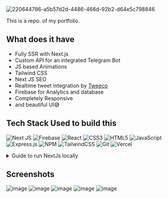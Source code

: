 ![220644786-a5b57d2d-4486-466d-92b2-d64e5c798846](https://user-images.githubusercontent.com/96358784/220647388-9ebebe53-32ca-4520-86ba-7311e1d73a7f.jpg)

This is a repo. of my portfolio.

## What does it have
 - Fully SSR with Next.js
 - Custom API for an integrated Telegram Bot 
 - JS based Animations
 - Tailwind CSS
 - Next JS SEO
 - Realtime tweet integration by [Tweeco](https://tweeco.pushkaryadav.in/)
 - Firebase for Analytics and database
 - Completely Responsive
 - and beautiful UI😅

## Tech Stack Used to build this

![Next JS ](https://img.shields.io/badge/Next-black?logo=next.js&logoColor=white&style=for-the-badge)
![Firebase](https://img.shields.io/badge/Firebase-000.svg?logo=firebase&logoColor=white&style=for-the-badge)
![React](https://img.shields.io/badge/react-%2320232a.svg?logo=react&logoColor=%2361DAFB&style=for-the-badge)
![CSS3](https://img.shields.io/badge/css3-%231572B6.svg?logo=css3&logoColor=white&style=for-the-badge)
![HTML5](https://img.shields.io/badge/html5-%23E34F26.svg?logo=html5&logoColor=white&style=for-the-badge)
![JavaScript](https://img.shields.io/badge/javascript-%23323330.svg?logo=javascript&logoColor=%23F7DF1E&style=for-the-badge)
![Express.js](https://img.shields.io/badge/express.js-%23404d59.svg?logo=express&logoColor=%2361DAFB&style=for-the-badge)
![NPM ](https://img.shields.io/badge/NPM-%23000000.svg?logo=npm&logoColor=white&style=for-the-badge)
![TailwindCSS](https://img.shields.io/badge/tailwindcss-%2338B2AC.svg?logo=tailwind-css&logoColor=white&style=for-the-badge)
![Git](https://img.shields.io/badge/git-%23F05033.svg?logo=git&logoColor=white&style=for-the-badge)
![Vercel](https://img.shields.io/badge/-Vercel-000?style=for-the-badge&logo=vercel)

<details> <summary>Guide to run NextJs locally</summary>

This is a [Next.js](https://nextjs.org/) project bootstrapped with [`create-next-app`](https://github.com/vercel/next.js/tree/canary/packages/create-next-app).

## Getting Started

You Will need these enviornmental variables in `.env.local` file inside root folder of reposotiory
```bash
NEXT_PUBLIC_apiKey=FIREBASE_KEY
NEXT_PUBLIC_authDomain=FIREBASE_KEY
NEXT_PUBLIC_projectId=FIREBASE_KEY
NEXT_PUBLIC_storageBucket=FIREBASE_KEY
NEXT_PUBLIC_messagingSenderId=FIREBASE_KEY
NEXT_PUBLIC_appId=FIREBASE_KEY
NEXT_PUBLIC_measurementId=FIREBASE_KEY
NEXT_PUBLIC_BOT_TOKEN=TELEGRAM_BOT_ID
NEXT_PUBLIC_ID=TELEGRAM_USER_CHAT_ID
```

First, run the development server:

```bash
npm run dev
# or
yarn dev
```

Open [http://localhost:3000](http://localhost:3000) with your browser to see the result.

You can start editing the page by modifying `pages/index.js`. The page auto-updates as you edit the file.

[API routes](https://nextjs.org/docs/api-routes/introduction) can be accessed on [http://localhost:3000/api/hello](http://localhost:3000/api/hello). This endpoint can be edited in `pages/api/hello.js`.

The `pages/api` directory is mapped to `/api/*`. Files in this directory are treated as [API routes](https://nextjs.org/docs/api-routes/introduction) instead of React pages.

## Learn More

To learn more about Next.js, take a look at the following resources:

- [Next.js Documentation](https://nextjs.org/docs) - learn about Next.js features and API.
- [Learn Next.js](https://nextjs.org/learn) - an interactive Next.js tutorial.

You can check out [the Next.js GitHub repository](https://github.com/vercel/next.js/) - your feedback and contributions are welcome!

## Deploy on Vercel

The easiest way to deploy your Next.js app is to use the [Vercel Platform](https://vercel.com/new?utm_medium=default-template&filter=next.js&utm_source=create-next-app&utm_campaign=create-next-app-readme) from the creators of Next.js.

Check out our [Next.js deployment documentation](https://nextjs.org/docs/deployment) for more details.

</details>


## Screenshots

![image](https://user-images.githubusercontent.com/96358784/220650492-3a04ee71-88b6-4f19-a0e2-5424cc15a813.png)
![image](https://user-images.githubusercontent.com/96358784/220650638-25adbdf1-528f-4211-8e07-e1da1650fba6.png)
![image](https://user-images.githubusercontent.com/96358784/220650774-6ca7f0b3-6eff-40c3-989f-07ac111d0cbd.png)
![image](https://user-images.githubusercontent.com/96358784/220650992-9cff9691-681f-47c7-8cb1-13385d9721df.png)
![image](https://user-images.githubusercontent.com/96358784/220651053-968c890e-90a5-452b-bdf2-506e49378939.png)
